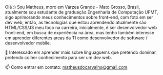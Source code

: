 Olá :)
Sou Matheus, moro em Várzea Grande - Mato Grosso, Brasil, atualmente sou estudante de graduação Engenharia de Computação UFMT, sigo aprimorando meus conhecimentos sobre front-end, com foto em ser dev web, então, as tecnologias que estou aprendendo atualmente são HTML/CSS/JS meu foco na carreira, inicialmente, é ser desenvolvedor web front-end, em busca de experiência na área, mas tenho também interesse em aprender diferentes areas da TI como desenvolvedor de software / desenvolvedor mobile.

👀 Interessado em aprender mais sobre linguaguems que pretendo dominar, pretendo colher conhecimento para ser um dev web.

📫 Como entrar em contato: matheusdocarvalho@gmail.com
                              
                             

<!---
imath5/imath5 is a ✨ special ✨ repository because its `README.md` (this file) appears on your GitHub profile.
You can click the Preview link to take a look at your changes.
--->
